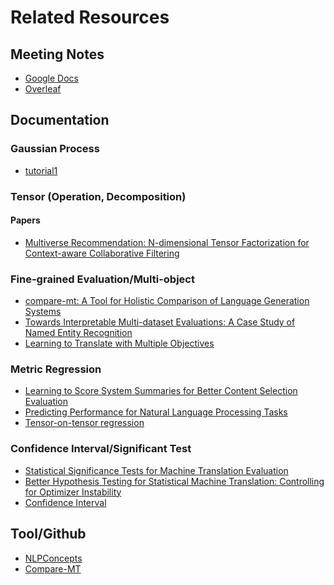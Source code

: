 # Related Resources


## Meeting Notes
* [Google Docs](https://docs.google.com/document/d/1Q7A6p1-8AHyFPuN0UY975UkFpyLDMNtkwrkKnNf9n9U/edit)
* [Overleaf](https://www.overleaf.com/8757457873ccfqgcsbjccn)

## Documentation



### Gaussian Process

* [tutorial1](https://www.apps.stat.vt.edu/leman/VTCourses/GPtutorial.pdf)


### Tensor (Operation, Decomposition)


#### Papers
* [Multiverse Recommendation: N-dimensional Tensor
Factorization for Context-aware Collaborative Filtering](https://xamat.github.io/pubs/karatzoglu-recsys-2010.pdf)




### Fine-grained Evaluation/Multi-object
* [compare-mt: A Tool for Holistic Comparison of Language Generation Systems](https://arxiv.org/pdf/1903.07926.pdf)
* [Towards Interpretable Multi-dataset Evaluations: A Case Study of Named Entity Recognition](#)
* [Learning to Translate with Multiple Objectives](http://cs.jhu.edu/~kevinduh/papers/duh12multiobj.pdf)

### Metric Regression
* [Learning to Score System Summaries for Better Content Selection Evaluation](https://www.aclweb.org/anthology/W17-4510.pdf)
* [Predicting Performance for Natural Language Processing Tasks](https://arxiv.org/pdf/2005.00870.pdf)
* [Tensor-on-tensor regression](https://arxiv.org/abs/1701.01037)





### Confidence Interval/Significant Test
* [Statistical Significance Tests for Machine Translation Evaluation](https://www.aclweb.org/anthology/W04-3250.pdf)
* [Better Hypothesis Testing for Statistical Machine Translation: Controlling for Optimizer Instability](https://www.aclweb.org/anthology/P11-2031.pdf)
* [Confidence Interval](http://www.mit.edu/~6.s085/notes/lecture2.pdf)


## Tool/Github
* [NLPConcepts](https://github.com/neulab/nn4nlp-concepts)
* [Compare-MT](https://github.com/neulab/compare-mt)


